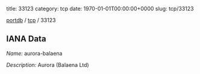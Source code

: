 title: 33123
category: tcp
date: 1970-01-01T00:00:00+0000
slug: tcp/33123

[portdb](/) / [tcp](/category/tcp.html) / 33123


## IANA Data

_Name:_ aurora-balaena

_Description:_ Aurora (Balaena Ltd)


